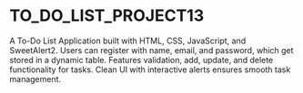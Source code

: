 # TO_DO_LIST_PROJECT13
A To-Do List Application built with HTML, CSS, JavaScript, and SweetAlert2. Users can register with name, email, and password, which get stored in a dynamic table. Features validation, add, update, and delete functionality for tasks. Clean UI with interactive alerts ensures smooth task management.
